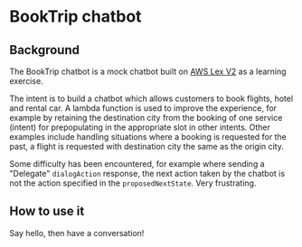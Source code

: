 # BookTrip chatbot
## Background
The BookTrip chatbot is a mock chatbot built on [AWS Lex V2](https://aws.amazon.com/lex/) as a learning exercise.

The intent is to build a chatbot which allows customers to book flights, hotel and rental car. A lambda function is used to improve the experience, for example by retaining the destination city from the booking of one service (intent) for prepopulating in the appropriate slot in other intents. Other examples include handling situations where a booking is requested for the past, a flight is requested with destination city the same as the origin city.

Some difficulty has been encountered, for example where sending a "Delegate" `dialogAction` response, the next action taken by the chatbot is not the action specified in the `proposedNextState`. Very frustrating.

## How to use it
Say hello, then have a conversation!
